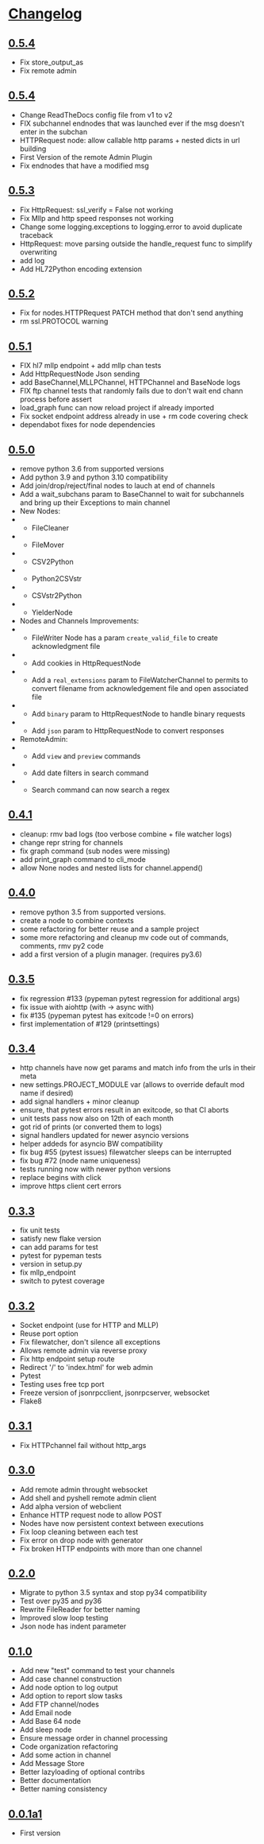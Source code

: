 # [Changelog](https://github.com/mhcomm/pypeman/releases)

## [0.5.4](https://github.com/mhcomm/pypeman/compare/0.5.4...0.5.5)
* Fix store_output_as
* Fix remote admin

## [0.5.4](https://github.com/mhcomm/pypeman/compare/0.5.3...0.5.4)
* Change ReadTheDocs config file from v1 to v2
* FIX subchannel endnodes that was launched ever if the msg doesn't enter in the subchan
* HTTPRequest node: allow callable http params + nested dicts in url building
* First Version of the remote Admin Plugin
* Fix endnodes that have a modified msg

## [0.5.3](https://github.com/mhcomm/pypeman/compare/0.5.2...0.5.3)
* Fix HttpRequest: ssl_verify = False not working
* Fix Mllp and http speed responses not working
* Change some logging.exceptions to logging.error to avoid duplicate traceback
* HttpRequest: move parsing outside the handle_request func to simplify overwriting
* add log
* Add HL72Python encoding extension

## [0.5.2](https://github.com/mhcomm/pypeman/compare/0.5.1...0.5.2)
* Fix for nodes.HTTPRequest PATCH method that don't send anything
* rm ssl.PROTOCOL warning

## [0.5.1](https://github.com/mhcomm/pypeman/compare/0.5.0...0.5.1)
* FIX hl7 mllp endpoint + add mllp chan tests
* Add HttpRequestNode Json sending
* add BaseChannel,MLLPChannel, HTTPChannel and BaseNode logs
* FIX ftp channel tests that randomly fails due to don't wait end chann process before assert
* load_graph func can now reload project if already imported
* Fix socket endpoint address already in use + rm code covering check
* dependabot fixes for node dependencies


## [0.5.0](https://github.com/mhcomm/pypeman/compare/0.4.1...0.5.0)
* remove python 3.6 from supported versions
* Add python 3.9 and python 3.10 compatibility
* Add join/drop/reject/final nodes to lauch at end of channels
* Add a wait_subchans param to BaseChannel to wait for subchannels and bring up their Exceptions to main channel
* New Nodes:
* - FileCleaner
* - FileMover
* - CSV2Python
* - Python2CSVstr
* - CSVstr2Python
* - YielderNode
* Nodes and Channels Improvements:
* - FileWriter Node has a param `create_valid_file` to create acknowledgment file
* - Add cookies in HttpRequestNode
* - Add a `real_extensions` param to FileWatcherChannel to permits to convert filename from acknowledgement file and open associated file
* - Add `binary` param to HttpRequestNode to handle binary requests
* - Add `json` param to HttpRequestNode to convert responses
* RemoteAdmin:
* - Add `view` and `preview` commands 
* - Add date filters in search command
* - Search command can now search a regex

## [0.4.1](https://github.com/mhcomm/pypeman/compare/0.4.0...0.4.1)
* cleanup: rmv bad logs (too verbose combine + file watcher logs)
* change repr string for channels
* fix graph command (sub nodes were missing)
* add print_graph command to cli_mode
* allow None nodes and nested lists for channel.append()
## [0.4.0](https://github.com/mhcomm/pypeman/compare/0.3.5...0.4.0)
* remove python 3.5 from supported versions.
* create a node to combine contexts
* some refactoring for better reuse and a sample project
* some more refactoring and cleanup mv code out of commands, comments, rmv py2 code
* add a first version of a plugin manager. (requires py3.6)

## [0.3.5](https://github.com/mhcomm/pypeman/compare/0.3.4...0.3.5)
* fix regression #133 (pypeman pytest regression for additional args)
* fix issue with aiohttp (with -> async with)
* fix #135 (pypeman pytest has exitcode !=0 on errors)
* first implementation of #129 (printsettings)

## [0.3.4](https://github.com/mhcomm/pypeman/compare/0.3.3...0.3.4)
* http channels have now get params and match info from the urls in their meta
* new settings.PROJECT_MODULE var (allows to override default mod name if desired)
* add signal handlers + minor cleanup
* ensure, that pytest errors result in an exitcode, so that CI aborts
* unit tests pass now also on 12th of each month
* got rid of prints (or converted them to logs)
* signal handlers updated for newer asyncio versions
* helper addeds for asyncio BW compatibility
* fix bug #55 (pytest issues) filewatcher sleeps can be interrupted
* fix bug #72 (node name uniqueness)
* tests running now with newer python versions
* replace begins with click
* improve https client cert errors

## [0.3.3](https://github.com/mhcomm/pypeman/compare/0.3.2...0.3.3)

* fix unit tests
* satisfy new flake version
* can add params for test
* pytest for pypeman tests
* version in setup.py
* fix mllp_endpoint
* switch to pytest coverage

## [0.3.2](https://github.com/mhcomm/pypeman/compare/0.3.1...0.3.2)

* Socket endpoint (use for HTTP and MLLP)
* Reuse port option
* Fix filewatcher, don't silence all exceptions
* Allows remote admin via reverse proxy
* Fix http endpoint setup route
* Redirect '/' to 'index.html' for web admin
* Pytest
* Testing uses free tcp port
* Freeze version of jsonrpcclient, jsonrpcserver, websocket
* Flake8

## [0.3.1](https://github.com/mhcomm/pypeman/compare/0.3.0...0.3.1)

* Fix HTTPchannel fail without http_args

## [0.3.0](https://github.com/mhcomm/pypeman/compare/0.2.0...0.3.0)

* Add remote admin throught websocket
* Add shell and pyshell remote admin client
* Add alpha version of webclient
* Enhance HTTP request node to allow POST
* Nodes have now persistent context between executions
* Fix loop cleaning between each test
* Fix error on drop node with generator
* Fix broken HTTP endpoints with more than one channel

## [0.2.0](https://github.com/mhcomm/pypeman/compare/0.1.0...0.2.0)

* Migrate to python 3.5 syntax and stop py34 compatibility
* Test over py35 and py36
* Rewrite FileReader for better naming
* Improved slow loop testing
* Json node has indent parameter

## [0.1.0](https://github.com/mhcomm/pypeman/compare/0.1.0...0.0.1a1)

* Add new "test" command to test your channels
* Add case channel construction
* Add node option to log output
* Add option to report slow tasks
* Add FTP channel/nodes
* Add Email node
* Add Base 64 node
* Add sleep node
* Ensure message order in channel processing
* Code organization refactoring
* Add some action in channel
* Add Message Store
* Better lazyloading of optional contribs
* Better documentation
* Better naming consistency

## [0.0.1a1](https://github.com/mhcomm/pypeman/compare/0.0.1a1...0.0.1a1)

* First version

